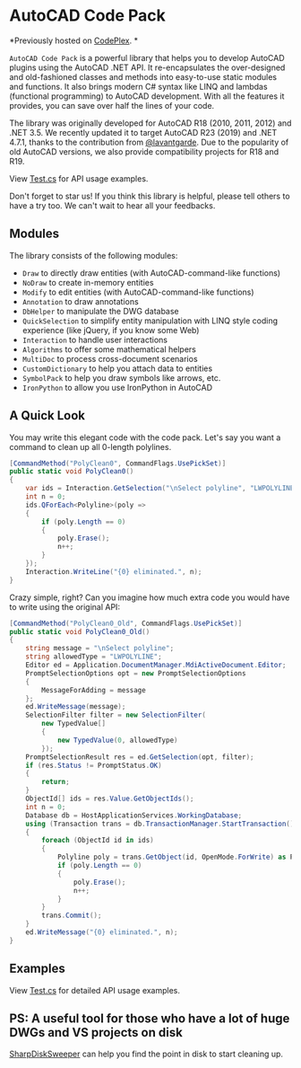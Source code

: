 # AutoCAD Code Pack

*Previously hosted on [CodePlex](https://acadcodepack.codeplex.com/). *

`AutoCAD Code Pack` is a powerful library that helps you to develop AutoCAD plugins using the AutoCAD .NET API. It re-encapsulates the over-designed and old-fashioned classes and methods into easy-to-use static modules and functions. It also brings modern C# syntax like LINQ and lambdas (functional programming) to AutoCAD development. With all the features it provides, you can save over half the lines of your code.

The library was originally developed for AutoCAD R18 (2010, 2011, 2012) and .NET 3.5. We recently updated it to target AutoCAD R23 (2019) and .NET 4.7.1, thanks to the contribution from [@lavantgarde](https://github.com/lavantgarde). Due to the popularity of old AutoCAD versions, we also provide compatibility projects for R18 and R19.

View [Test.cs](https://github.com/jankozik/AutoCAD_CodePack/blob/master/AutoCADCommands/Test.cs) for API usage examples.

Don't forget to star us! If you think this library is helpful, please tell others to have a try too. We can't wait to hear all your feedbacks.

## Modules 

The library consists of the following modules:

* `Draw` to directly draw entities (with AutoCAD-command-like functions)
* `NoDraw` to create in-memory entities
* `Modify` to edit entities (with AutoCAD-command-like functions)
* `Annotation` to draw annotations
* `DbHelper` to manipulate the DWG database
* `QuickSelection` to simplify entity manipulation with LINQ style coding experience (like jQuery, if you know some Web)
* `Interaction` to handle user interactions
* `Algorithms` to offer some mathematical helpers
* `MultiDoc` to process cross-document scenarios
* `CustomDictionary` to help you attach data to entities
* `SymbolPack` to help you draw symbols like arrows, etc.
* `IronPython` to allow you use IronPython in AutoCAD

## A Quick Look

You may write this elegant code with the code pack. Let's say you want a command to clean up all 0-length polylines.

```csharp
[CommandMethod("PolyClean0", CommandFlags.UsePickSet)]
public static void PolyClean0()
{
    var ids = Interaction.GetSelection("\nSelect polyline", "LWPOLYLINE");
    int n = 0;
    ids.QForEach<Polyline>(poly =>
    {
        if (poly.Length == 0)
        {
            poly.Erase();
            n++;
        }
    });
    Interaction.WriteLine("{0} eliminated.", n);
}
```

Crazy simple, right? Can you imagine how much extra code you would have to write using the original API:

```csharp
[CommandMethod("PolyClean0_Old", CommandFlags.UsePickSet)]
public static void PolyClean0_Old()
{
    string message = "\nSelect polyline";
    string allowedType = "LWPOLYLINE";
    Editor ed = Application.DocumentManager.MdiActiveDocument.Editor;
    PromptSelectionOptions opt = new PromptSelectionOptions
    {
        MessageForAdding = message
    };
    ed.WriteMessage(message);
    SelectionFilter filter = new SelectionFilter(
        new TypedValue[] 
        {
            new TypedValue(0, allowedType) 
        });
    PromptSelectionResult res = ed.GetSelection(opt, filter);
    if (res.Status != PromptStatus.OK)
    {
        return;
    }            
    ObjectId[] ids = res.Value.GetObjectIds();
    int n = 0;
    Database db = HostApplicationServices.WorkingDatabase;
    using (Transaction trans = db.TransactionManager.StartTransaction())
    {
        foreach (ObjectId id in ids)
        {
            Polyline poly = trans.GetObject(id, OpenMode.ForWrite) as Polyline;
            if (poly.Length == 0)
            {
                poly.Erase();
                n++;
            }
        }
        trans.Commit();
    }
    ed.WriteMessage("{0} eliminated.", n);
}
```

## Examples

View [Test.cs](https://github.com/luanshixia/AutoCADCodePack/blob/master/AutoCADCommands/Test.cs) for detailed API usage examples.

## PS: A useful tool for those who have a lot of huge DWGs and VS projects on disk

[SharpDiskSweeper](https://github.com/luanshixia/SharpDiskSweeper) can help you find the point in disk to start cleaning up.
